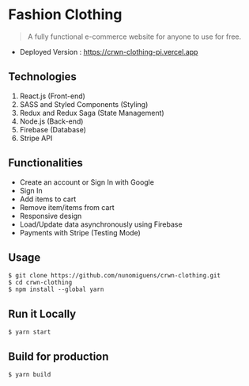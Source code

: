 # Fashion Clothing

> A fully functional e-commerce website for anyone to use for free.

- Deployed Version : https://crwn-clothing-pi.vercel.app

## Technologies

1. React.js (Front-end)
2. SASS and Styled Components (Styling)
3. Redux and Redux Saga (State Management)
4. Node.js (Back-end)
5. Firebase (Database)
6. Stripe API

## Functionalities

- Create an account or Sign In with Google
- Sign In
- Add items to cart
- Remove item/items from cart
- Responsive design
- Load/Update data asynchronously using Firebase
- Payments with Stripe (Testing Mode)

## Usage

```
$ git clone https://github.com/nunomiguens/crwn-clothing.git
$ cd crwn-clothing
$ npm install --global yarn
```

## Run it Locally

```
$ yarn start
```

## Build for production

```
$ yarn build
```
